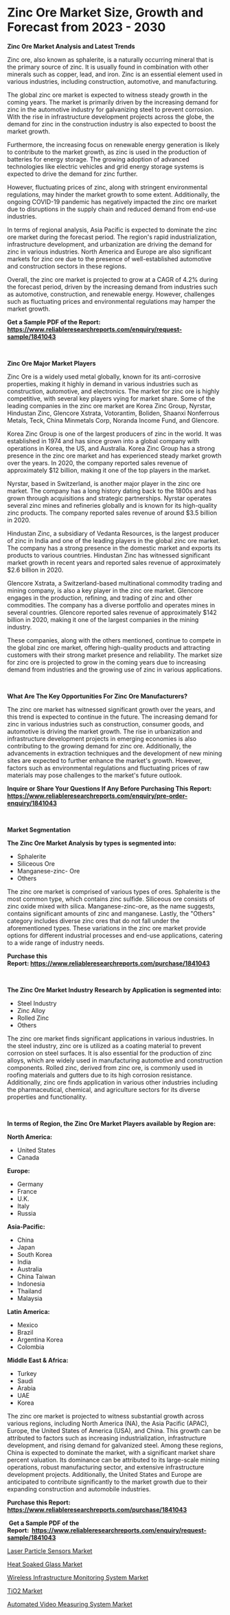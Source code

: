 <p><h1>Zinc Ore Market Size, Growth and Forecast from 2023 - 2030</h1></p><p><strong>Zinc Ore Market Analysis and Latest Trends</strong></p>
<p><p>Zinc ore, also known as sphalerite, is a naturally occurring mineral that is the primary source of zinc. It is usually found in combination with other minerals such as copper, lead, and iron. Zinc is an essential element used in various industries, including construction, automotive, and manufacturing.</p><p>The global zinc ore market is expected to witness steady growth in the coming years. The market is primarily driven by the increasing demand for zinc in the automotive industry for galvanizing steel to prevent corrosion. With the rise in infrastructure development projects across the globe, the demand for zinc in the construction industry is also expected to boost the market growth.</p><p>Furthermore, the increasing focus on renewable energy generation is likely to contribute to the market growth, as zinc is used in the production of batteries for energy storage. The growing adoption of advanced technologies like electric vehicles and grid energy storage systems is expected to drive the demand for zinc further.</p><p>However, fluctuating prices of zinc, along with stringent environmental regulations, may hinder the market growth to some extent. Additionally, the ongoing COVID-19 pandemic has negatively impacted the zinc ore market due to disruptions in the supply chain and reduced demand from end-use industries.</p><p>In terms of regional analysis, Asia Pacific is expected to dominate the zinc ore market during the forecast period. The region's rapid industrialization, infrastructure development, and urbanization are driving the demand for zinc in various industries. North America and Europe are also significant markets for zinc ore due to the presence of well-established automotive and construction sectors in these regions.</p><p>Overall, the zinc ore market is projected to grow at a CAGR of 4.2% during the forecast period, driven by the increasing demand from industries such as automotive, construction, and renewable energy. However, challenges such as fluctuating prices and environmental regulations may hamper the market growth.</p></p>
<p><strong>Get a Sample PDF of the Report:&nbsp; <a href="https://www.reliableresearchreports.com/enquiry/request-sample/1841043">https://www.reliableresearchreports.com/enquiry/request-sample/1841043</a></strong></p>
<p>&nbsp;</p>
<p><strong>Zinc Ore Major Market Players</strong></p>
<p><p>Zinc Ore is a widely used metal globally, known for its anti-corrosive properties, making it highly in demand in various industries such as construction, automotive, and electronics. The market for zinc ore is highly competitive, with several key players vying for market share. Some of the leading companies in the zinc ore market are Korea Zinc Group, Nyrstar, Hindustan Zinc, Glencore Xstrata, Votorantim, Boliden, Shaanxi Nonferrous Metals, Teck, China Minmetals Corp, Noranda Income Fund, and Glencore.</p><p>Korea Zinc Group is one of the largest producers of zinc in the world. It was established in 1974 and has since grown into a global company with operations in Korea, the US, and Australia. Korea Zinc Group has a strong presence in the zinc ore market and has experienced steady market growth over the years. In 2020, the company reported sales revenue of approximately $12 billion, making it one of the top players in the market.</p><p>Nyrstar, based in Switzerland, is another major player in the zinc ore market. The company has a long history dating back to the 1800s and has grown through acquisitions and strategic partnerships. Nyrstar operates several zinc mines and refineries globally and is known for its high-quality zinc products. The company reported sales revenue of around $3.5 billion in 2020.</p><p>Hindustan Zinc, a subsidiary of Vedanta Resources, is the largest producer of zinc in India and one of the leading players in the global zinc ore market. The company has a strong presence in the domestic market and exports its products to various countries. Hindustan Zinc has witnessed significant market growth in recent years and reported sales revenue of approximately $2.6 billion in 2020.</p><p>Glencore Xstrata, a Switzerland-based multinational commodity trading and mining company, is also a key player in the zinc ore market. Glencore engages in the production, refining, and trading of zinc and other commodities. The company has a diverse portfolio and operates mines in several countries. Glencore reported sales revenue of approximately $142 billion in 2020, making it one of the largest companies in the mining industry.</p><p>These companies, along with the others mentioned, continue to compete in the global zinc ore market, offering high-quality products and attracting customers with their strong market presence and reliability. The market size for zinc ore is projected to grow in the coming years due to increasing demand from industries and the growing use of zinc in various applications.</p></p>
<p>&nbsp;</p>
<p><strong>What Are The Key Opportunities For Zinc Ore Manufacturers?</strong></p>
<p><p>The zinc ore market has witnessed significant growth over the years, and this trend is expected to continue in the future. The increasing demand for zinc in various industries such as construction, consumer goods, and automotive is driving the market growth. The rise in urbanization and infrastructure development projects in emerging economies is also contributing to the growing demand for zinc ore. Additionally, the advancements in extraction techniques and the development of new mining sites are expected to further enhance the market's growth. However, factors such as environmental regulations and fluctuating prices of raw materials may pose challenges to the market's future outlook.</p></p>
<p><strong>Inquire or Share Your Questions If Any Before Purchasing This Report: <a href="https://www.reliableresearchreports.com/enquiry/pre-order-enquiry/1841043">https://www.reliableresearchreports.com/enquiry/pre-order-enquiry/1841043</a></strong></p>
<p>&nbsp;</p>
<p><strong>Market Segmentation</strong></p>
<p><strong>The Zinc Ore Market Analysis by types is segmented into:</strong></p>
<p><ul><li>Sphalerite</li><li>Siliceous Ore</li><li>Manganese-zinc- Ore</li><li>Others</li></ul></p>
<p><p>The zinc ore market is comprised of various types of ores. Sphalerite is the most common type, which contains zinc sulfide. Siliceous ore consists of zinc oxide mixed with silica. Manganese-zinc-ore, as the name suggests, contains significant amounts of zinc and manganese. Lastly, the "Others" category includes diverse zinc ores that do not fall under the aforementioned types. These variations in the zinc ore market provide options for different industrial processes and end-use applications, catering to a wide range of industry needs.</p></p>
<p><strong>Purchase this Report:&nbsp;<a href="https://www.reliableresearchreports.com/purchase/1841043">https://www.reliableresearchreports.com/purchase/1841043</a></strong></p>
<p>&nbsp;</p>
<p><strong>The Zinc Ore Market Industry Research by Application is segmented into:</strong></p>
<p><ul><li>Steel Industry</li><li>Zinc Alloy</li><li>Rolled Zinc</li><li>Others</li></ul></p>
<p><p>The zinc ore market finds significant applications in various industries. In the steel industry, zinc ore is utilized as a coating material to prevent corrosion on steel surfaces. It is also essential for the production of zinc alloys, which are widely used in manufacturing automotive and construction components. Rolled zinc, derived from zinc ore, is commonly used in roofing materials and gutters due to its high corrosion resistance. Additionally, zinc ore finds application in various other industries including the pharmaceutical, chemical, and agriculture sectors for its diverse properties and functionality.</p></p>
<p>&nbsp;</p>
<p><strong>In terms of Region, the Zinc Ore Market Players available by Region are:</strong></p>
<p>
    <p> <strong> North America: </strong>
        <ul>
            <li>United States</li>
            <li>Canada</li>
        </ul>
        </p> 
    <p> <strong> Europe: </strong>
        <ul>
            <li>Germany</li>
            <li>France</li>
            <li>U.K.</li>
            <li>Italy</li>
            <li>Russia</li>
        </ul>
        </p> 
    <p> <strong> Asia-Pacific: </strong>
        <ul>
            <li>China</li>
            <li>Japan</li>
            <li>South Korea</li>
            <li>India</li>
            <li>Australia</li>
            <li>China Taiwan</li>
            <li>Indonesia</li>
            <li>Thailand</li>
            <li>Malaysia</li>
        </ul>
        </p> 
    <p> <strong> Latin America: </strong>
        <ul>
            <li>Mexico</li>
            <li>Brazil</li>
            <li>Argentina Korea</li>
            <li>Colombia</li>
        </ul>
        </p> 
    <p> <strong> Middle East & Africa: </strong>
        <ul>
            <li>Turkey</li>
            <li>Saudi</li>
            <li>Arabia</li>
            <li>UAE</li>
            <li>Korea</li>
        </ul>
    </p>
    </p>
<p><p>The zinc ore market is projected to witness substantial growth across various regions, including North America (NA), the Asia Pacific (APAC), Europe, the United States of America (USA), and China. This growth can be attributed to factors such as increasing industrialization, infrastructure development, and rising demand for galvanized steel. Among these regions, China is expected to dominate the market, with a significant market share percent valuation. Its dominance can be attributed to its large-scale mining operations, robust manufacturing sector, and extensive infrastructure development projects. Additionally, the United States and Europe are anticipated to contribute significantly to the market growth due to their expanding construction and automobile industries.</p></p>
<p><strong>Purchase this Report: <a href="https://www.reliableresearchreports.com/purchase/1841043">https://www.reliableresearchreports.com/purchase/1841043</a></strong></p>
<p>&nbsp;<strong>Get a Sample PDF of the Report:&nbsp;&nbsp;<a href="https://www.reliableresearchreports.com/enquiry/request-sample/1841043">https://www.reliableresearchreports.com/enquiry/request-sample/1841043</a></strong></p>
<p><strong></strong></p>
<p><p><a href="https://medium.com/@joelstrosin1928/laser-particle-sensors-market-report-reveals-the-latest-trends-and-growth-opportunities-of-this-7cd68c8efb84">Laser Particle Sensors Market</a></p><p><a href="https://github.com/ruslanpoljakovrd177/Market-Research-Report-List-1/blob/main/heat-soaked-glass-market.md">Heat Soaked Glass Market</a></p><p><a href="https://medium.com/@judithhoffman05/wireless-infrastructure-monitoring-system-market-size-reveals-the-best-marketing-channels-in-global-9a020373e6aa">Wireless Infrastructure Monitoring System Market</a></p><p><a href="https://github.com/gulaimolin/Market-Research-Report-List-1/blob/main/tio2-market.md">TiO2 Market</a></p><p><a href="https://medium.com/@lacyquitzon/automated-video-measuring-system-market-research-report-its-history-and-forecast-2023-to-2030-5f155f58b072">Automated Video Measuring System Market</a></p></p>